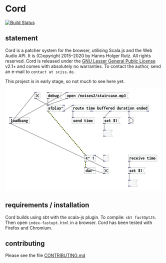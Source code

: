# Cord

[![Build Status](https://travis-ci.org/Sciss/Cord.svg?branch=main)](https://travis-ci.org/Sciss/Cord)

## statement

Cord is a patcher system for the browser, utilising Scala.js and the Web Audio API. 
It is (C)opyright 2015–2020 by Hanns Holger Rutz. All rights reserved. Cord is released under 
the [GNU Lesser General Public License](https://raw.github.com/Sciss/Cord/main/LICENSE) v2.1+ and comes 
with absolutely no warranties. To contact the author, send an e-mail to `contact at sciss.de`.

This project is in early stage, so not much to see here yet.

<img src="screenshot.png" alt="screenshot"/>

## requirements / installation

Cord builds using sbt with the scala-js plugin. To compile: `sbt fastOptJS`. Then open `index-fastopt.html` in 
a browser. Cord has been tested with Firefox and Chromium.

## contributing

Please see the file [CONTRIBUTING.md](CONTRIBUTING.md)

